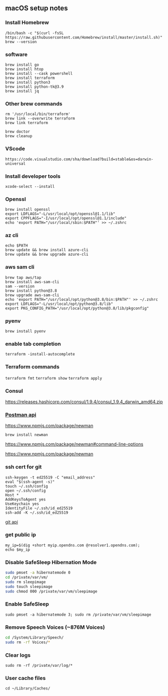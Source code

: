 ## macOS setup notes

### Install Homebrew
```shell
/bin/bash -c "$(curl -fsSL https://raw.githubusercontent.com/Homebrew/install/master/install.sh)"
brew --version
```
### software
```
brew install go
brew install htop
brew install --cask powershell
brew install terraform
brew install python3
brew install python-tk@3.9
brew install jq
```
### Other brew commands
```shell
rm '/usr/local/bin/terraform'
brew link --overwrite terraform
brew link terraform

brew doctor
brew cleanup
```
### VScode
```
https://code.visualstudio.com/sha/download?build=stable&os=darwin-universal
```
### Install developer tools
`xcode-select --install`

### Openssl
```shell
brew install openssl
export LDFLAGS="-L/usr/local/opt/openssl@1.1/lib"
export CPPFLAGS="-I/usr/local/opt/openssl@1.1/include"
echo 'export PATH="/usr/local/sbin:$PATH"' >> ~/.zshrc
```   
### az cli
```shell   
echo $PATH
brew update && brew install azure-cli
brew update && brew upgrade azure-cli
```  
### aws sam cli
```
brew tap aws/tap
brew install aws-sam-cli
sam --version
brew install python@3.8
brew upgrade aws-sam-cli
echo 'export PATH="/usr/local/opt/python@3.8/bin:$PATH"' >> ~/.zshrc
export LDFLAGS="-L/usr/local/opt/python@3.8/lib"
export PKG_CONFIG_PATH="/usr/local/opt/python@3.8/lib/pkgconfig"
```
### pyenv    
`brew install pyenv`
    
### enable tab completion
`terraform -install-autocomplete`

### Terraform commands
`terraform fmt`
`terraform show`
`terraform apply`

### Consul
https://releases.hashicorp.com/consul/1.9.4/consul_1.9.4_darwin_amd64.zip
    
### [Postman api](https://dl.pstmn.io/download/latest/osx)

https://www.npmjs.com/package/newman 

`brew install newman`
        
https://www.npmjs.com/package/newman#command-line-options
        
https://www.npmjs.com/package/newman

### ssh cert for git
``` 
ssh-keygen -t ed25519 -C "email_address"
eval "$(ssh-agent -s)"
touch ~/.ssh/config
open ~/.ssh/config
Host *
AddKeysToAgent yes
UseKeychain yes
IdentityFile ~/.ssh/id_ed25519    
ssh-add -K ~/.ssh/id_ed25519
```       
[git api](https://docs.github.com/en/free-pro-team@latest/rest/reference)

### get public ip
```
my_ip=$(dig +short myip.opendns.com @resolver1.opendns.com);
echo $my_ip
```
### Disable SafeSleep Hibernation Mode
```bash
sudo pmset -a hibernatemode 0
cd /private/var/vm/
sudo rm sleepimage
sudo touch sleepimage
sudo chmod 000 /private/var/vm/sleepimage
```
### Enable SafeSleep
`sudo pmset -a hibernatemode 3; sudo rm /private/var/vm/sleepimage`

### Remove Speech Voices (~876M	Voices)
```bash
cd /System/Library/Speech/
sudo rm -rf Voices/*
```
### Clear logs
`sudo rm -rf /private/var/log/*`

### User cache files
`cd ~/Library/Caches/`
